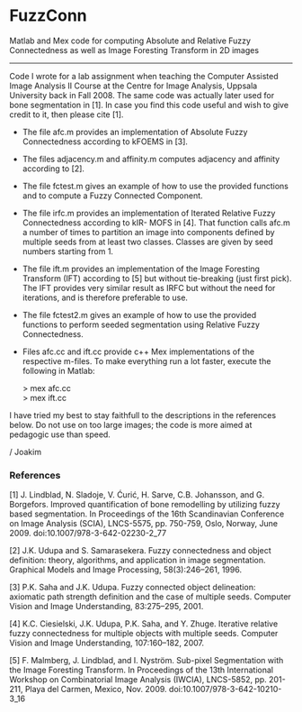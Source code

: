 # FuzzConn
Matlab and Mex code for computing Absolute and Relative Fuzzy Connectedness as well as Image Foresting Transform in 2D images 

---

Code I wrote for a lab assignment when teaching the Computer Assisted Image Analysis II Course at the Centre for Image Analysis, Uppsala University back in Fall 2008. The same code was actually later used for bone segmentation in [1]. In case you find this code useful and wish to give credit to it, then please cite [1].


* The file afc.m provides an implementation of Absolute Fuzzy Connectedness according to kFOEMS in [3].
* The files adjacency.m and affinity.m computes adjacency and affinity according to [2].
* The file fctest.m gives an example of how to use the provided functions and to compute a Fuzzy Connected Component.

* The file irfc.m provides an implementation of Iterated Relative Fuzzy Connectedness according to kIR-
MOFS in [4]. That function calls afc.m a number of times to partition an image into components defined
by multiple seeds from at least two classes. Classes are given by seed numbers starting from 1.

* The file ift.m provides an implementation of the Image Foresting Transform (IFT) according to [5] but without tie-breaking (just first pick). The IFT provides very similar result as IRFC but without the need for iterations, and is therefore preferable to use.

* The file fctest2.m gives an example of how to use the provided functions to perform seeded segmentation using Relative Fuzzy Connectedness.


* Files afc.cc and ift.cc provide c++ Mex implementations of the respective m-files. To make everything run a lot faster, execute the following in Matlab:

    \> mex afc.cc  
    \> mex ift.cc

I have tried my best to stay faithfull to the descriptions in the references below.
Do not use on too large images; the code is more aimed at pedagogic use than speed.

/ Joakim


### References
[1] J. Lindblad, N. Sladoje, V. Ćurić, H. Sarve, C.B. Johansson, and G. Borgefors. Improved quantification of bone remodelling by utilizing fuzzy based segmentation. In Proceedings of the 16th Scandinavian Conference on Image Analysis (SCIA), LNCS-5575, pp. 750-759, Oslo, Norway, June 2009. doi:10.1007/978-3-642-02230-2_77 

[2] J.K. Udupa and S. Samarasekera. Fuzzy connectedness and object definition: theory, algorithms, and application in image segmentation. Graphical Models and Image Processing, 58(3):246–261, 1996.

[3] P.K. Saha and J.K. Udupa. Fuzzy connected object delineation: axiomatic path strength definition and the case of multiple seeds. Computer Vision and Image Understanding, 83:275–295, 2001.

[4] K.C. Ciesielski, J.K. Udupa, P.K. Saha, and Y. Zhuge. Iterative relative fuzzy connectedness for multiple objects with multiple seeds. Computer Vision and Image Understanding, 107:160–182, 2007.

[5] F. Malmberg, J. Lindblad, and I. Nyström. Sub-pixel Segmentation with the Image Foresting Transform. In Proceedings of the 13th International Workshop on Combinatorial Image Analysis (IWCIA), LNCS-5852, pp. 201-211, Playa del Carmen, Mexico, Nov. 2009. doi:10.1007/978-3-642-10210-3_16
